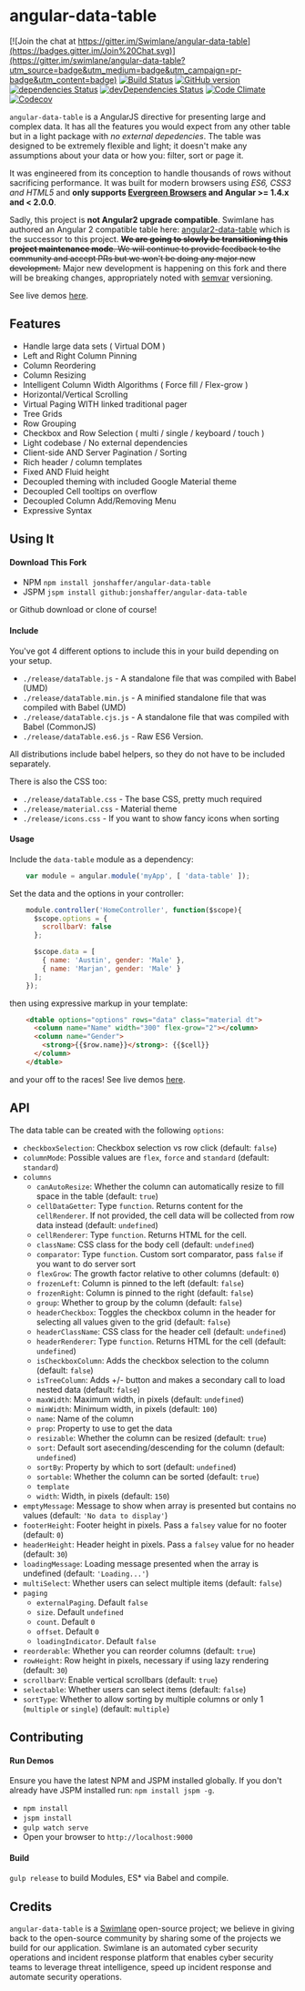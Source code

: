 # angular-data-table

[![Join the chat at https://gitter.im/Swimlane/angular-data-table](https://badges.gitter.im/Join%20Chat.svg)](https://gitter.im/swimlane/angular-data-table?utm_source=badge&utm_medium=badge&utm_campaign=pr-badge&utm_content=badge)
[![Build Status](https://travis-ci.org/jonshaffer/angular-data-table.svg?branch=master)](https://travis-ci.org/jonshaffer/angular-data-table)
[![GitHub version](https://badge.fury.io/gh/jonshaffer%2Fangular-data-table.svg)](https://badge.fury.io/gh/jonshaffer%2Fangular-data-table)
[![dependencies Status](https://david-dm.org/jonshaffer/angular-data-table/status.svg)](https://david-dm.org/jonshaffer/angular-data-table)
[![devDependencies Status](https://david-dm.org/jonshaffer/angular-data-table/dev-status.svg)](https://david-dm.org/jonshaffer/angular-data-table?type=dev)
[![Code Climate](https://codeclimate.com/github/jonshaffer/angular-data-table/badges/gpa.svg)](https://codeclimate.com/github/jonshaffer/angular-data-table)
[![Codecov](https://img.shields.io/codecov/c/github/jonshaffer/angular-data-table.svg)](https://codecov.io/gh/jonshaffer/angular-data-table)

`angular-data-table` is a AngularJS directive for presenting large and complex data.  It has all the features you would expect from any other table but in a light package with _no external depedencies_. The table was designed to be extremely flexible and light; it doesn't make any assumptions about your data or how you: filter, sort or page it.

It was engineered from its conception to handle thousands of rows without sacrificing performance.  It was built for modern browsers using _ES6, CSS3 and HTML5_ and **only supports [Evergreen Browsers](http://eisenbergeffect.bluespire.com/evergreen-browsers/) and Angular >= 1.4.x and < 2.0.0**.

Sadly, this project is **not Angular2 upgrade compatible**. Swimlane has authored an Angular 2 compatible table here: [angular2-data-table](https://github.com/swimlane/angular2-data-table) which is the successor to this project. ~~**We are going to slowly be transitioning this project maintenance mode**. We will continue to provide feedback to the community and accept PRs but we won't be doing any major new development.~~ Major new development is happening on this fork and there will be breaking changes, appropriately noted with [semvar](http://semver.org/) versioning.

See live demos [here]( http://jonshaffer.github.io/angular-data-table/).

## Features

- Handle large data sets ( Virtual DOM )
- Left and Right Column Pinning
- Column Reordering
- Column Resizing
- Intelligent Column Width Algorithms ( Force fill / Flex-grow )
- Horizontal/Vertical Scrolling
- Virtual Paging WITH linked traditional pager
- Tree Grids
- Row Grouping
- Checkbox and Row Selection ( multi / single / keyboard / touch )
- Light codebase / No external dependencies
- Client-side AND Server Pagination / Sorting
- Rich header / column templates
- Fixed AND Fluid height
- Decoupled theming with included Google Material theme
- Decoupled Cell tooltips on overflow
- Decoupled Column Add/Removing Menu
- Expressive Syntax

## Using It

#### Download This Fork

- NPM `npm install jonshaffer/angular-data-table`
- JSPM `jspm install github:jonshaffer/angular-data-table`

or Github download or clone of course!



#### Include

You've got 4 different options to include this in your build depending on your setup.

- `./release/dataTable.js` - A standalone file that was compiled with Babel (UMD)
- `./release/dataTable.min.js` - A minified standalone file that was compiled with Babel (UMD)
- `./release/dataTable.cjs.js` - A standalone file that was compiled with Babel (CommonJS)
- `./release/dataTable.es6.js` - Raw ES6 Version.

All distributions include babel helpers, so they do not have to be included separately.

There is also the CSS too:

- `./release/dataTable.css` - The base CSS, pretty much required
- `./release/material.css` - Material theme
- `./release/icons.css` - If you want to show fancy icons when sorting

#### Usage

Include the `data-table` module as a dependency:

```javascript
    var module = angular.module('myApp', [ 'data-table' ]);
```

Set the data and the options in your controller:

```javascript
    module.controller('HomeController', function($scope){
      $scope.options = {
        scrollbarV: false
      };

      $scope.data = [
        { name: 'Austin', gender: 'Male' },
        { name: 'Marjan', gender: 'Male' }
      ];
    });
```

then using expressive markup in your template:

```html
    <dtable options="options" rows="data" class="material dt">
      <column name="Name" width="300" flex-grow="2"></column>
      <column name="Gender">
        <strong>{{$row.name}}</strong>: {{$cell}}
      </column>
    </dtable>
```

and your off to the races! See live demos [here](http://jonshaffer.github.io/angular-data-table/).

## API

The data table can be created with the following `options`:

- `checkboxSelection`: Checkbox selection vs row click (default: `false`)
- `columnMode`: Possible values are `flex`, `force` and `standard` (default: `standard`)
- `columns`
  - `canAutoResize`: Whether the column can automatically resize to fill space in the table (default: `true`)
  - `cellDataGetter`: Type `function`. Returns content for the `cellRenderer`. If not provided, the cell data will be collected from row data instead (default: `undefined`)
  - `cellRenderer`: Type `function`. Returns HTML for the cell.
  - `className`: CSS class for the body cell (default: `undefined`)
  - `comparator`: Type `function`. Custom sort comparator, pass `false` if you want to do server sort
  - `flexGrow`: The growth factor relative to other columns (default: `0`)
  - `frozenLeft`: Column is pinned to the left (default: `false`)
  - `frozenRight`: Column is pinned to the right (default: `false`)
  - `group`: Whether to group by the column (default: `false`)
  - `headerCheckbox`:  Toggles the checkbox column in the header for selecting all values given to the grid (default: `false`)
  - `headerClassName`: CSS class for the header cell (default: `undefined`)
  - `headerRenderer`: Type `function`. Returns HTML for the cell (default: `undefined`)
  - `isCheckboxColumn`: Adds the checkbox selection to the column (default: `false`)
  - `isTreeColumn`: Adds +/- button and makes a secondary call to load nested data (default: `false`)
  - `maxWidth`: Maximum width, in pixels (default: `undefined`)
  - `minWidth`: Minimum width, in pixels (default: `100`)
  - `name`: Name of the column
  - `prop`: Property to use to get the data
  - `resizable`: Whether the column can be resized (default: `true`)
  - `sort`: Default sort asecending/descending for the column (default: `undefined`)
  - `sortBy`: Property by which to sort (default: `undefined`)
  - `sortable`: Whether the column can be sorted (default: `true`)
  - `template`
  - `width`: Width, in pixels (default: `150`)
- `emptyMessage`: Message to show when array is presented but contains no values (default: `'No data to display'`)
- `footerHeight`: Footer height in pixels. Pass a  `falsey` value for no footer (default: `0`)
- `headerHeight`: Header height in pixels. Pass a  `falsey` value for no header (default: `30`)
- `loadingMessage`: Loading message presented when the array is undefined (default: `'Loading...'`)
- `multiSelect`: Whether users can select multiple items (default: `false`)
- `paging`
  - `externalPaging`. Default `false`
  - `size`. Default `undefined`
  - `count`. Default `0`
  - `offset`. Default `0`
  - `loadingIndicator`. Default `false`
- `reorderable`: Whether you can reorder columns (default: `true`)
- `rowHeight`: Row height in pixels, necessary if using lazy rendering (default: `30`)
- `scrollbarV`: Enable vertical scrollbars (default: `true`)
- `selectable`: Whether users can select items (default: `false`)
- `sortType`: Whether to allow sorting by multiple columns or only 1 (`multiple` or `single`) (default: `multiple`)

## Contributing

#### Run Demos

Ensure you have the latest NPM and JSPM installed globally.  If you don't already have JSPM installed run: `npm install jspm -g`.

- `npm install`
- `jspm install`
- `gulp watch serve`
- Open your browser to `http://localhost:9000`

#### Build

`gulp release` to build Modules, ES* via Babel and compile.

## Credits

`angular-data-table` is a [Swimlane](http://swimlane.com) open-source project; we believe in giving back to the open-source community by sharing some of the projects we build for our application. Swimlane is an automated cyber security operations and incident response platform that enables cyber security teams to leverage threat intelligence, speed up incident response and automate security operations.
